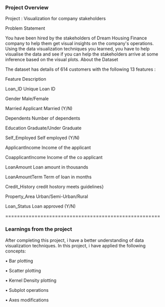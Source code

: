 ### Project Overview

 Project : Visualization for company stakeholders

Problem Statement

You have been hired by the stakeholders of Dream Housing Finance company to help them get visual insights on the company's operations. Using the data visualization techniques you learned, you have to help visualise the data and see if you can help the stakeholders arrive at some inference based on the visual plots.
About the Dataset


The dataset has details of 614 customers with the following 13 features :

Feature	Description

Loan_ID	Unique Loan ID

Gender	Male/Female

Married	Applicant Married (Y/N)

Dependents	Number of dependents

Education	Graduate/Under Graduate

Self_Employed	Self employed (Y/N)

ApplicantIncome	Income of the applicant

CoapplicantIncome	Income of the co applicant

LoanAmount	Loan amount in thousands

LoanAmountTerm	Term of loan in months

Credit_History	credit hostory meets guidelines}

Property_Area	Urban/Semi-Urban/Rural

Loan_Status	Loan approved (Y/N)

=====================================================


### Learnings from the project

 After completing this project, i have a better understanding of data visualization techniques. In this project, i have applied the following concepts:

•	Bar plotting

•	Scatter plotting

•	Kernel Density plotting

•	Subplot operations

•	Axes modifications




